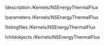 !description /Kernels/NSEnergyThermalFlux

!parameters /Kernels/NSEnergyThermalFlux

!listingfiles /Kernels/NSEnergyThermalFlux

!childobjects /Kernels/NSEnergyThermalFlux
